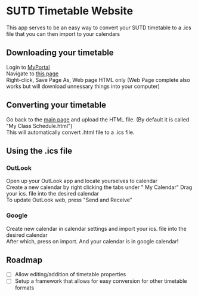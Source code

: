 # SUTD Timetable Website

This app serves to be an easy way to convert your SUTD timetable to a .ics file that you can then import to your calendars

## Downloading your timetable

Login to [MyPortal](https://myportal.sutd.edu.sg)  
Navigate to [this page](https://sams.sutd.edu.sg/psc/CSPRD/EMPLOYEE/HRMS/c/SA_LEARNER_SERVICES.SSR_SSENRL_LIST.GBL)  
Right-click, Save Page As, Web page HTML only (Web Page complete also works but will download unnessary things into your computer)  

## Converting your timetable

Go back to the [main page](https://isaactay.github.io/timetable) and upload the HTML file. (By default it is called "My Class Schedule.html")  
This will automatically convert .html file to a .ics file.

## Using the .ics file

### OutLook

Open up your OutLook app and locate yourselves to calendar  
Create a new calendar by right clicking the tabs under " My Calendar"
Drag your ics. file into the desired calendar  
To update OutLook web, press "Send and Receive"  

### Google

Create new calendar in calendar settings and import your ics. file into the desired calendar  
After which, press on import. And your calendar is in google calendar!

## Roadmap

- [ ] Allow editing/addition of timetable properties
- [ ] Setup a framework that allows for easy conversion for other timetable formats